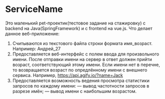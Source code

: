 # ServiceName
Это маленький pet-проектик(тестовое задание на стажировку) с backend на Java(SpringFramework) и с frontend на vue.js.
Что делает данное веб-приложение:
1.  Считываются из текстового файла строки формата
имя_возраст.
Например: Андрей_27
2.  Предоставляется веб-интерфейс с полем ввода
для произвольного имени. После отправки имени на сервер
в ответ должен прийти возраст, соответствующий этому
имени. Если имени нет в перечне, то возвращается возраст по опредлённому имени с внешнего сервиса.
Например, https://api.agify.io/?name=Jack
3.  Предоставляется возможность ведения просмотра
статистики запросов по каждому имени:
  — вывод частотности запросов в разрезе имён;
  — вывод имени с наибольшим возрастом.
